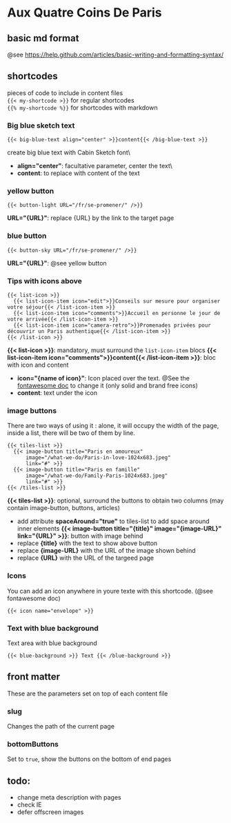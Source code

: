 # Aux Quatre Coins De Paris

## basic md format
@see https://help.github.com/articles/basic-writing-and-formatting-syntax/

## shortcodes
pieces of code to include in content files\
`{{< my-shortcode >}}` for regular shortcodes\
`{{% my-shortcode %}}` for shortcodes with markdown

### Big blue sketch text
```
{{< big-blue-text align="center" >}}content{{< /big-blue-text >}}
```
create big blue text with Cabin Sketch font\
* **align="center"**: facultative parameter, center the text\
* **content**: to replace with content of the text

### yellow button
```
{{< button-light URL="/fr/se-promener/" />}}
```
**URL="{URL}"**: replace {URL} by the link to the target page

### blue button
```
{{< button-sky URL="/fr/se-promener/" />}}
```
**URL="{URL}"**: @see yellow button

### Tips with icons above
```
{{< list-icon >}}
  {{< list-icon-item icon="edit">}}Conseils sur mesure pour organiser votre séjour{{< /list-icon-item >}}
  {{< list-icon-item icon="comments">}}Accueil en personne le jour de votre arrivée{{< /list-icon-item >}}
  {{< list-icon-item icon="camera-retro">}}Promenades privées pour découvrir un Paris authentique{{< /list-icon-item >}}
{{< /list-icon >}}
```
**{{< list-icon >}}**: mandatory, must surround the `list-icon-item` blocs
**{{< list-icon-item icon="comments">}}content{{< /list-icon-item >}}**: bloc with icon and content
* **icon="{name of icon}"**: Icon placed over the text. @See the [fontawesome doc](https://fontawesome.com/icons?d=gallery&s=solid&m=free) to change it (only solid and brand free icons)
* **content**: text under the icon

### image buttons
There are two ways of using it : alone, it will occupy the width of the page, inside a list, there will be two of them by line.
```
{{< tiles-list >}}
  {{< image-button title="Paris en amoureux"
      image="/what-we-do/Paris-in-love-1024x683.jpeg"
      link="#" >}}
  {{< image-button title="Paris en famille"
      image="/what-we-do/Family-Paris-1024x683.jpeg"
      link="#" >}}
{{< /tiles-list >}}
```
**{{< tiles-list >}}**: optional, surround the buttons to obtain two columns (may contain image-button, buttons, articles)
* add attribute **spaceAround="true"** to tiles-list to add space around inner elements
**{{< image-button title="{title}" image="{image-URL}" link="{URL}" >}}**: button with image behind
* replace **{title}** with the text to show above button
* replace **{image-URL}** with the URL of the image shown behind
* replace **{URL}** with the URL of the targeed page

### Icons
You can add an icon anywhere in youre texte with this shortcode. (@see fontawesome doc)
```
{{< icon name="envelope" >}}
```

### Text with blue background
Text area with blue background
```
{{< blue-background >}} Text {{< /blue-background >}}
```

## front matter
These are the parameters set on top of each content file

### slug
Changes the path of the current page

### bottomButtons
Set to `true`, show the buttons on the bottom of end pages


## todo:

* change meta description with pages
* check IE
* defer offscreen images
